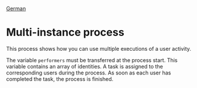 [German](README_de.md)

# Multi-instance process

This process shows how you can use multiple executions of a user activity.

The variable `performers` must be transferred at the process start.
This variable contains an array of identities.
A task is assigned to the corresponding users during the process.
As soon as each user has completed the task, the process is finished.
